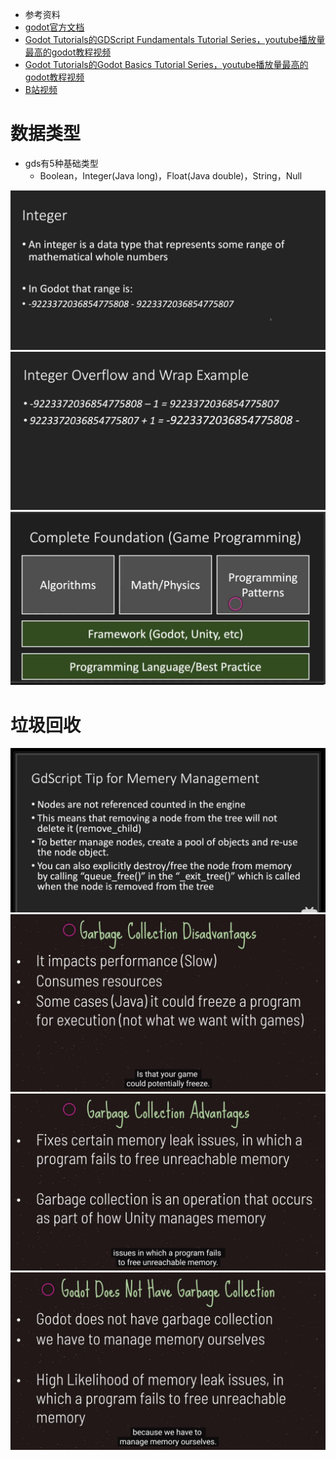 - 参考资料
- [godot官方文档](https://docs.godotengine.org/en/stable/getting_started/scripting/gdscript/gdscript_basics.html)
- [Godot Tutorials的GDScript Fundamentals Tutorial Series，youtube播放量最高的godot教程视频](https://www.youtube.com/watch?v=JJQa3xrRNM0&list=PLJ690cxlZTgL4i3sjTPRQTyrJ5TTkYJ2_)
- [Godot Tutorials的Godot Basics Tutorial Series，youtube播放量最高的godot教程视频](https://www.youtube.com/watch?v=sChM51ibm5k&list=PLJ690cxlZTgIsmdEhFufnB7O6KWoMS8M6)
- [B站视频](https://www.bilibili.com/video/BV17g4y1z7uS)

# 数据类型
- gds有5种基础类型
    - Boolean，Integer(Java long)，Float(Java double)，String，Null

![Image text](image/integer.JPG)
![Image text](image/integer_overflow.JPG)
![Image text](image/step.JPG)


# 垃圾回收

![Image text](image/gc.JPG)
![Image text](image/gc1.png)
![Image text](image/gc2.png)
![Image text](image/gc3.png)








